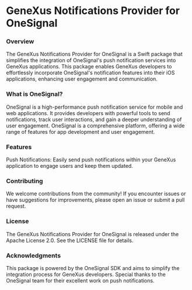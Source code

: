 # GeneXus Notifications Provider for OneSignal

### Overview
The GeneXus Notifications Provider for OneSignal is a Swift package that simplifies the integration of OneSignal's push notification services into GeneXus applications. This package enables GeneXus developers to effortlessly incorporate OneSignal's notification features into their iOS applications, enhancing user engagement and communication.

### What is OneSignal?
OneSignal is a high-performance push notification service for mobile and web applications. It provides developers with powerful tools to send notifications, track user interactions, and gain a deeper understanding of user engagement. OneSignal is a comprehensive platform, offering a wide range of features for app development and user engagement.

### Features
Push Notifications: Easily send push notifications within your GeneXus application to engage users and keep them updated.

### Contributing
We welcome contributions from the community! If you encounter issues or have suggestions for improvements, please open an issue or submit a pull request.

### License
The GeneXus Notifications Provider for OneSignal is released under the Apache License 2.0. See the LICENSE file for details.

### Acknowledgments
This package is powered by the OneSignal SDK and aims to simplify the integration process for GeneXus developers. Special thanks to the OneSignal team for their excellent work on push notifications.
